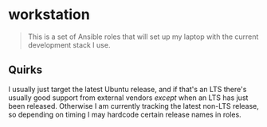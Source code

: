 # workstation

> This is a set of Ansible roles that will set up my laptop with the current
development stack I use.

## Quirks

I usually just target the latest Ubuntu release, and if that's an LTS there's
usually good support from external vendors _except_ when an LTS has just been
released. Otherwise I am currently tracking the latest non-LTS release, so
depending on timing I may hardcode certain release names in roles.
